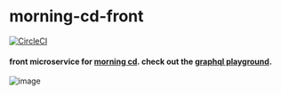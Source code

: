 # morning-cd-front
[![CircleCI](https://circleci.com/gh/zhammer/morning-cd-front.svg?style=svg)](https://circleci.com/gh/zhammer/morning-cd-front)
#### front microservice for [morning cd](https://github.com/zhammer/morning-cd). check out the [graphql playground](https://www.graphqlbin.com/v2/QnGjH6).

![image](https://s3.amazonaws.com/morning-cd-readme-static-content/monsters-university-gates-hero.jpg)
